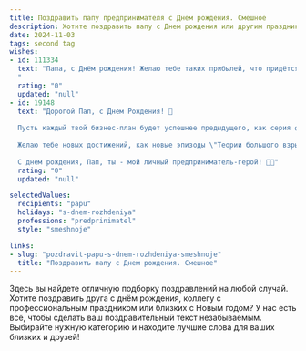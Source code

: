 ```yaml
---
title: Поздравить папу предпринимателя c Днем рождения. Смешное
description: Хотите поздравить папу c Днем рождения или другим праздником? Наш ИИ создаст незабываемое поздравление, а вы обязательно выделитесь среди других.  
date: 2024-11-03
tags: second tag
wishes:
- id: 111334
  text: "Папа, с Днём рождения! Желаю тебе таких прибылей, что придётся нанять целую армию бухгалтеров, чтобы их посчитать! Пусть кризисы обходят тебя стороной, как бедные родственники на семейном торжестве, а конкуренты завидуют молча, закусывая горькими слезами.  Пусть каждый твой проект — это золотая жила (и пусть она не окажется вдруг шахтой с пустой породой!).  В общем, будь здоров, богат и немного сумасшедший — как и положено настоящему успешному предпринимателю!
  "
  rating: "0"
  updated: "null"
- id: 19148
  text: "Дорогой Пап, с Днем Рождения! 🎉
  
  Пусть каждый твой бизнес-план будет успешнее предыдущего, как серия фильмов \"Форсаж\". Пусть твои конкуренты завидуют, а инвесторы сходят с ума от твоих идей! Пусть твои сотрудники будут такими же лояльными, как персонажи сериала \"Друзья\". И пусть твои финансовые отчеты будут выглядеть лучше, чем коллекция редких марок!
  
  Желаю тебе новых достижений, как новые эпизоды \"Теории большого взрыва\", и чтобы твоя жизнь была полна удач, как сериал \"Универ\". И да пребудет с тобой удача, как с героем сериала \"Игра престолов\"!
  
  С днем рождения, Пап, ты - мой личный предприниматель-герой! 🎂🎈"
  rating: "0"
  updated: "null"

selectedValues:
  recipients: "papu"
  holidays: "s-dnem-rozhdeniya"
  professions: "predprinimatel"
  style: "smeshnoje"

links:
- slug: "pozdravit-papu-s-dnem-rozhdeniya-smeshnoje"
  title: "Поздравить папу c Днем рождения. Смешное"
---
```


Здесь вы найдете отличную подборку поздравлений на любой случай.
Хотите поздравить друга с днём рождения, коллегу с профессиональным праздником или близких с Новым годом? У нас есть всё, чтобы сделать ваш поздравительный текст незабываемым. Выбирайте нужную категорию и находите лучшие слова для ваших близких и друзей!

